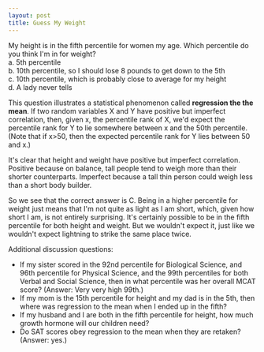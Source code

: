 ```yaml
---
layout: post
title: Guess My Weight
---
```


My height is in the fifth percentile for women my age.  Which percentile do you think I'm in for weight?  
 a. 5th percentile  
 b. 10th percentile, so I should lose 8 pounds to get down to the 5th  
 c. 10th percentile, which is probably close to average for my height  
 d. A lady never tells  

This question illustrates a statistical phenomenon called **regression the the mean**. If two random variables X and Y have positive but imperfect correlation, then, given x, the percentile rank of X, we'd expect the percentile rank for Y to lie somewhere between x and the 50th percentile.  (Note that if x>50, then the expected percentile rank for Y lies between 50 and x.)

It's clear that height and weight have positive but imperfect correlation.  Positive because on balance, tall people tend to weigh more than their shorter counterparts.  Imperfect because a tall thin person could weigh less than a short body builder.

So we see that the correct answer is C.  Being in a higher percentile for weight just means that I'm not quite as light as I am short, which, given how short I am, is not entirely surprising. It's certainly possible to be in the fifth percentile for both height and weight.  But we wouldn't expect it, just like we wouldn't expect lightning to strike the same place twice. 

Additional discussion questions:

* If my sister scored in the 92nd percentile for Biological Science, and 96th percentile for Physical Science, and the 99th percentiles for both Verbal and Social Science, then in what percentile was her overall MCAT score? (Answer: Very very high 99th.)
* If my mom is the 15th percentile for height and my dad is in the 5th, then where was regression to the mean when I ended up in the fifth?
* If my husband and I are both in the fifth percentile for height, how much growth hormone will our children need?
* Do SAT scores obey regression to the mean when they are retaken? (Answer: yes.)


